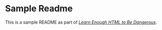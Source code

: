 # Sample Readme

This is a sample README as part of [*Learn Enough HTML to Be
Dangerous*](https://www.learnenough.com/html-tutorial).